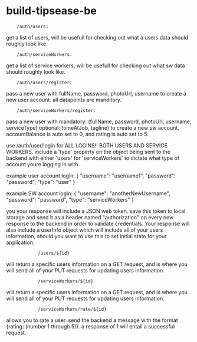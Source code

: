 # build-tipsease-be

        /auth/users:

get a list of users, will be usefull for checking out what a users data should roughly look like.

        /auth/serviceWorkers:

get a list of service workers, will be usefull for checking out what sw data should roughly look like.




        /auth/users/register:

pass a new user with fullName, password, photoUrl, username to create a new user account. all datapoints are manditory.

        /auth/serviceWorkers/register:

pass a new user with 
        mandatory: (fullName, password, photoUrl, username, serviceType) 
        optional: (timeAtJob, tagline) 
to create a new sw account. accountBalance is auto set to 0, and rating is auto set to 5.



use 
                /auth/user/login 
for ALL LOGINS!! BOTH USERS AND SERVICE WORKERS. include a 'type' property on the object being sent to the backend with either 'users' for 'serviceWorkers' to dictate what type of account youre logging in with. 

example user account login:
                {
                "username": "username1",
                "password": "password",
                "type": "user"
                }

example SW account login:
                {
                "username": "anotherNewUsername",
                "password": "password",
                "type": "serviceWorkers"
                }

you your response will include a JSON web token. save this token to local storage and send it as a header named "authorization" on every new response to the backend in order to validate credentials. Your response will also include a userInfo object which will include all of your users information, should you want to use this to set initial state for your application.


                /users/${id}
will return a specific users information on a GET request, and is where you will send all of your PUT requests for updating users information.


                /serviceWorkers/${id}
will return a specific users information on a GET request, and is where you will send all of your PUT requests for updating users information.

                /serviceWorkers/rate/${id}
allows you to rate a user. send the backend a message with the format {rating: (number 1 through 5)}. a response of 1 will entail a successful request. 